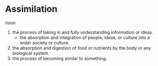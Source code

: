 # Assimilation

*noun*

1. the process of taking in and fully understanding information or ideas. 
     * the absorption and integration of people, ideas, or culture into a wider society or culture.
2. the absorption and digestion of food or nutrients by the body or any biological system.
3. the process of becoming similar to something.
